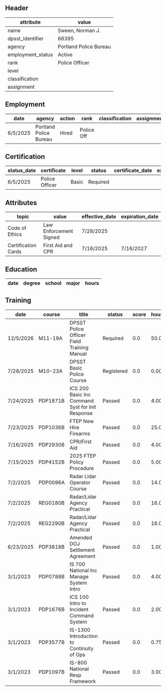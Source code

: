 ## Header
| attribute | value |
| --------- | ----- |
| name | Sween, Norman J. |
| dpsst_identifier | 66395 |
| agency | Portland Police Bureau |
| employment_status | Active |
| rank | Police Officer |
| level |  |
| classification |  |
| assignment |  |
## Employment
| date | agency | action | rank | classification | assignment |
| ---- | ------ | ------ | ---- | -------------- | ---------- |
| 6/5/2025 | Portland Police Bureau | Hired | Police Off |  |  |
## Certification
| status_date | certificate | level | status | certificate_date | expiration_date | probation_date |
| ----------- | ----------- | ----- | ------ | ---------------- | --------------- | -------------- |
| 6/5/2025 | Police Officer | Basic | Required |  |  | 12/5/2026 |
## Attributes
| topic | value | effective_date | expiration_date |
| ----- | ----- | -------------- | --------------- |
| Code of Ethics | Law Enforcement Signed | 7/28/2025 |  |
| Certification Cards | First Aid and CPR | 7/16/2025 | 7/16/2027 |
## Education
| date | degree | school | major | hours |
| ---- | ------ | ------ | ----- | ----- |
## Training
| date | course | title | status | score | hours |
| ---- | ------ | ----- | ------ | ----- | ----- |
| 12/5/2026 | M11-19A | DPSST Police Officer Field Training Manual | Required | 0.0 | 50.00 |
| 7/28/2025 | M10-23A | DPSST Basic Police Course | Registered | 0.0 | 0.00 |
| 7/24/2025 | PDP1871B | ICS 200 Basic Inc Command Syst for Init Response | Passed | 0.0 | 4.00 |
| 7/23/2025 | PDP1036B | FTEP New Hire Firearms | Passed | 0.0 | 25.00 |
| 7/16/2025 | PDP2930B | CPR/First Aid | Passed | 0.0 | 4.00 |
| 7/15/2025 | PDP4152B | 2025 FTEP Policy  Procedure | Passed | 0.0 | 5.00 |
| 7/2/2025 | PDP0096A | Radar Lidar Operator Course | Passed | 0.0 | 14.00 |
| 7/2/2025 | REG0180B | Radar/Lidar Agency Practical | Passed | 0.0 | 16.00 |
| 7/2/2025 | REG2290B | Radar/Lidar Agency Practical | Passed | 0.0 | 16.00 |
| 6/23/2025 | PDP3818B | Amended DOJ Settlement Agreement | Passed | 0.0 | 1.00 |
| 3/1/2023 | PDP0788B | IS 700 National Inc Manage System Intro | Passed | 0.0 | 4.00 |
| 3/1/2023 | PDP1676B | ICS 100 Intro to Incident Command System | Passed | 0.0 | 2.00 |
| 3/1/2023 | PDP3577B | IS-1300 Introduction to Continuity of Ops | Passed | 0.0 | 0.75 |
| 3/1/2023 | PDP1097B | IS-800 National Resp Framework | Passed | 0.0 | 3.00 |
